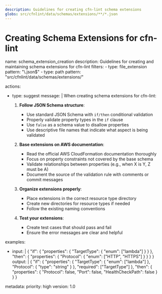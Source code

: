 ```yaml
---
description: Guidelines for creating cfn-lint schema extensions
globs: src/cfnlint/data/schemas/extensions/**/*.json
---
```

# Creating Schema Extensions for cfn-lint

<rule>
name: schema_extension_creation
description: Guidelines for creating and maintaining schema extensions for cfn-lint
filters:
  - type: file_extension
    pattern: "\.json$"
  - type: path
    pattern: "src/cfnlint/data/schemas/extensions/"

actions:
  - type: suggest
    message: |
      When creating schema extensions for cfn-lint:

      1. **Follow JSON Schema structure**:
         - Use standard JSON Schema with `if/then` conditional validation
         - Properly validate property types in the `if` clause
         - Use `false` as a schema value to disallow properties
         - Use descriptive file names that indicate what aspect is being validated

      2. **Base extensions on AWS documentation**:
         - Read the official AWS CloudFormation documentation thoroughly
         - Focus on property constraints not covered by the base schema
         - Validate relationships between properties (e.g., when X is Y, Z must be A)
         - Document the source of the validation rule with comments or commit messages

      3. **Organize extensions properly**:
         - Place extensions in the correct resource type directory
         - Create new directories for resource types if needed
         - Follow the existing naming conventions

      4. **Test your extensions**:
         - Create test cases that should pass and fail
         - Ensure the error messages are clear and helpful

examples:
  - input: |
      {
        "if": {
          "properties": {
            "TargetType": {
              "enum": ["lambda"]
            }
          }
        },
        "then": {
          "properties": {
            "Protocol": {
              "enum": ["HTTP", "HTTPS"]
            }
          }
        }
      }
    output: |
      {
        "if": {
          "properties": {
            "TargetType": {
              "enum": ["lambda"]
            },
            "Protocol": {
              "type": "string"
            }
          },
          "required": ["TargetType"]
        },
        "then": {
          "properties": {
            "Protocol": false,
            "Port": false,
            "HealthCheckPath": false
          }
        }
      }

metadata:
  priority: high
  version: 1.0
</rule>
